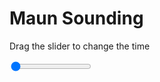 <h1>Maun Sounding</h1>
<p>Drag the slider to change the time</p>

<div class="slidecontainer">
<input oninput='setImage(this)' class="slider" type="range" min="0" max="5" value="0" step="1" />
<img id='img'/>
</div>

<script>
var img = document.getElementById('img');
var img_array = ['/assets/images/skwt/skd_maun_wrfout_d01_2020-08-05_12:00:00.png',
'/assets/images/skwt/skd_maun_wrfout_d01_2020-08-05_18:00:00.png',
'/assets/images/skwt/skd_maun_wrfout_d01_2020-08-06_00:00:00.png',
'/assets/images/skwt/skd_maun_wrfout_d01_2020-08-06_06:00:00.png',
'/assets/images/skwt/skd_maun_wrfout_d01_2020-08-06_12:00:00.png',];
function setImage(obj)
{
        var value = obj.value;
        img.src = img_array[value];

}
</script>
